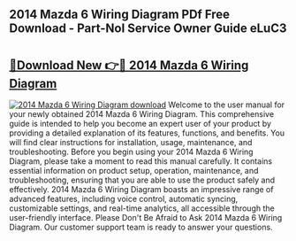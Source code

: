 ## 2014 Mazda 6 Wiring Diagram PDf Free Download - Part-NoI Service Owner Guide eLuC3

# <h2><a href="http://dfqtkcn.blite.top/?on=2014+Mazda+6+Wiring+Diagram">🔗Download New 👉🔴 2014 Mazda 6 Wiring Diagram</a></h2>

[![2014 Mazda 6 Wiring Diagram download](https://i.imgur.com/lujVjoI.png)](http://dfqtkcn.blite.top/?on=2014+Mazda+6+Wiring+Diagram)
Welcome to the user manual for your newly obtained 2014 Mazda 6 Wiring Diagram. This comprehensive guide is intended to help you become an expert user of your product by providing a detailed explanation of its features, functions, and benefits. You will find clear instructions for installation, usage, maintenance, and troubleshooting. Before you begin using your 2014 Mazda 6 Wiring Diagram, please take a moment to read this manual carefully. It contains essential information on product setup, operation, maintenance, and troubleshooting, ensuring that you are able to use the product safely and effectively. 2014 Mazda 6 Wiring Diagram boasts an impressive range of advanced features, including voice control, automatic syncing, customizable settings, and real-time analytics, all accessible through the user-friendly interface. Please Don't Be Afraid to Ask 2014 Mazda 6 Wiring Diagram. Our customer support team is ready to answer your questions.
